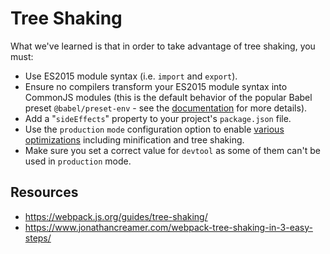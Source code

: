 # Tree Shaking

What we've learned is that in order to take advantage of tree shaking, you must:

- Use ES2015 module syntax (i.e. `import` and `export`).
- Ensure no compilers transform your ES2015 module syntax into CommonJS modules (this is the default behavior of the popular Babel preset `@babel/preset-env` - see the [documentation](https://babeljs.io/docs/en/babel-preset-env#modules) for more details).
- Add a "`sideEffects`" property to your project's `package.json` file.
- Use the `production` `mode` configuration option to enable [various optimizations](https://webpack.js.org/configuration/mode/#usage) including minification and tree shaking.
- Make sure you set a correct value for `devtool` as some of them can't be used in `production` mode.

## Resources

- https://webpack.js.org/guides/tree-shaking/
- https://www.jonathancreamer.com/webpack-tree-shaking-in-3-easy-steps/
